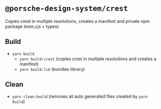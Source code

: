 # `@porsche-design-system/crest`

Copies crest in multiple resolutions, creates a manifest and private npm package (esm,cjs + types).

## Build

- `yarn build`
  - `yarn build:crest` (copies crest in multiple resolutions and creates a manifest)
  - `yarn build:lib` (bundles library)

## Clean

- `yarn clean:build` (removes all auto generated files created by `yarn build`)
